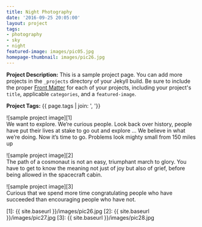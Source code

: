 ```yaml
---
title: Night Photography
date: '2016-09-25 20:05:00'
layout: project
tags:
- photography
- sky
- night
featured-image: images/pic05.jpg
homepage-thumbnail: images/pic26.jpg
---
```


**Project Description:** This is a sample project page. You can add more projects in the `_projects` directory of your Jekyll build. Be sure to include the proper [Front Matter](https://jekyllrb.com/docs/frontmatter/) for each of your projects, including your project's `title`, applicable `categories`, and a `featured-image`.

**Project Tags:** {{ page.tags | join: ', '}}

![sample project image][1]  
We want to explore. We’re curious people. Look back over history, people have put their lives at stake to go out and explore … We believe in what we’re doing. Now it’s time to go. Problems look mighty small from 150 miles up

![sample project image][2]  
The path of a cosmonaut is not an easy, triumphant march to glory. You have to get to know the meaning not just of joy but also of grief, before being allowed in the spacecraft cabin.

![sample project image][3]  
Curious that we spend more time congratulating people who have succeeded than encouraging people who have not.


<!-- Referenced Images -->
[1]: {{ site.baseurl }}/images/pic26.jpg
[2]: {{ site.baseurl }}/images/pic27.jpg
[3]: {{ site.baseurl }}/images/pic28.jpg
